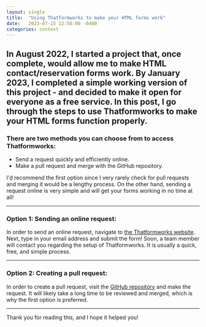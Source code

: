```yaml
---
layout: single
title:  "Using Thatformworks to make your HTML forms work"
date:   2023-07-15 12:56:00 -0400
categories: contest
---
```


In August 2022, I started a project that, once complete, would allow me to make HTML contact/reservation forms work. By January 2023, I completed a simple working version of this project - and decided to make it open for everyone as a free service. In this post, I go through the steps to use Thatformworks to make your HTML forms function properly.
---

### There are two methods you can choose from to access Thatformworks:

* Send a request quickly and efficiently online.
* Make a pull request and merge with the GitHub repository.

I'd recommend the first option since I very rarely check for pull requests and merging it would be a lengthy process. On the other hand, sending a request online is very simple and will get your forms working in no time at all!

---

### Option 1: Sending an online request:

In order to send an online request, navigate to [the Thatformworks website](https://thatformworks.pythonanywhere.com). Next, type in your email address and submit the form! Soon, a team member will contact you regarding the setup of Thatformworks. It is usually a quick, free, and simple process.

---

### Option 2: Creating a pull request:

In order to create a pull request, visit the [GitHub repository](https://github.com/savirsingh/thatformworks) and make the request. It will likely take a long time to be reviewed and merged, which is why the first option is preferred.

---

Thank you for reading this, and I hope it helped you!
